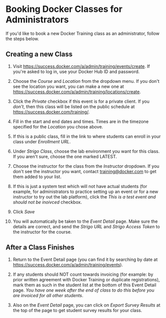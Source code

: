 # Booking Docker Classes for Administrators

If you'd like to book a new Docker Training class as an administrator, follow the steps below.

## Creating a new Class

1.  Visit https://success.docker.com/a/admin/training/events/create. If you're asked to log in, use your Docker Hub ID and password.

2.  Choose the *Course* and *Location* from the dropdown menu. If you don't see the location you want, you can make a new one at https://success.docker.com/a/admin/training/locations/create.

3.  Click the *Private* checkbox if this event is for a private client. If you *don't*, then this class will be listed on the public schedule at https://success.docker.com/training/.

4.  Fill in the start and end dates and times. Times are in the timezone specified for the *Location* you chose above.

5.  If this is a public class, fill in the link to where students can enroll in your class under *Enrollment URL*.

6.  Under *Strigo Class*, choose the lab environment you want for this class. If you aren't sure, choose the one marked LATEST.

7.  Choose the instructor for the class from the *Instructor* dropdown. If you don't see the instructor you want, contact training@docker.com to get them added to your list.

8.  If this is just a system test which will not have actual students (for example, for administrators to practice setting up an event or for a new instructor to try out the lab platform), click the *This is a test event and should not be inoivced* checkbox.

9.  Click *Save*

10. You will automatically be taken to the *Event Detail* page. Make sure the details are correct, and send the *Strigo URL* and *Strigo Access Token* to the instructor for the course.

## After a Class Finishes

1.  Return to the Event Detail page (you can find it by searching by date at https://success.docker.com/a/admin/training/events).

2.  If any students should NOT count towards invoicing (for example: by prior written agreement with Docker Training or duplicate registrations), mark them as such in the student list at the bottom of this Event Detail page. *You have one week after the end of class to do this before you are invoiced for all other students*.

3.  Also on the *Event Detail* page, you can click on *Export Survey Results* at the top of the page to get student survey results for your class.

